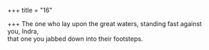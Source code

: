 +++
title = "16"

+++
The one who lay upon the great waters, standing fast against  
you, Indra,  
that one you jabbed down into their footsteps.  